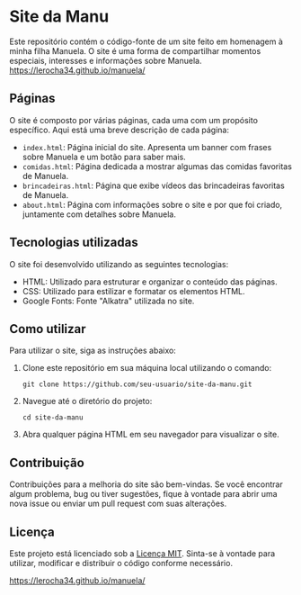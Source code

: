 # Site da Manu

Este repositório contém o código-fonte de um site feito em homenagem à minha filha Manuela. O site é uma forma de compartilhar momentos especiais, interesses e informações sobre Manuela.
https://lerocha34.github.io/manuela/

## Páginas

O site é composto por várias páginas, cada uma com um propósito específico. Aqui está uma breve descrição de cada página:

- `index.html`: Página inicial do site. Apresenta um banner com frases sobre Manuela e um botão para saber mais.
- `comidas.html`: Página dedicada a mostrar algumas das comidas favoritas de Manuela.
- `brincadeiras.html`: Página que exibe vídeos das brincadeiras favoritas de Manuela.
- `about.html`: Página com informações sobre o site e por que foi criado, juntamente com detalhes sobre Manuela.

## Tecnologias utilizadas

O site foi desenvolvido utilizando as seguintes tecnologias:

- HTML: Utilizado para estruturar e organizar o conteúdo das páginas.
- CSS: Utilizado para estilizar e formatar os elementos HTML.
- Google Fonts: Fonte "Alkatra" utilizada no site.

## Como utilizar

Para utilizar o site, siga as instruções abaixo:

1. Clone este repositório em sua máquina local utilizando o comando:
   ```
   git clone https://github.com/seu-usuario/site-da-manu.git
   ```
2. Navegue até o diretório do projeto:
   ```
   cd site-da-manu
   ```
3. Abra qualquer página HTML em seu navegador para visualizar o site.

## Contribuição

Contribuições para a melhoria do site são bem-vindas. Se você encontrar algum problema, bug ou tiver sugestões, fique à vontade para abrir uma nova issue ou enviar um pull request com suas alterações.

## Licença

Este projeto está licenciado sob a [Licença MIT](LICENSE). Sinta-se à vontade para utilizar, modificar e distribuir o código conforme necessário.


https://lerocha34.github.io/manuela/
